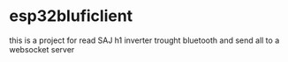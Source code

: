 # esp32bluficlient

this is a project for read SAJ h1 inverter trought bluetooth and send all to a websocket server
